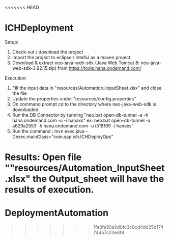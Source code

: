 <<<<<<< HEAD
# ICHDeployment

Setup:

1. Check-out / download the project
2. Import the project to eclipse / IntelliJ as a maven project
3. Download & extract neo-java-web-sdk (Java Web Tomcat 8: neo-java-web-sdk-3.92.15.zip) from https://tools.hana.ondemand.com/


Execution:
1. Fill the input data in "resources/Automation_InputSheet.xlsx" and close the file
2. Update the properties under "resources/config.properties"
3. On command prompt cd to the directory where neo-java-web-sdk is downloaded.
3. Run the DB Connector by running "neo.bat open-db-tunnel -a <tenant id> -h hana.ondemand.com -u <user id> -i hanaxs"
     ex: neo.bat open-db-tunnel -a a629a2553 -h hana.ondemand.com -u i318199 -i hanaxs"
4. Run the command : mvn exec:java -Dexec.mainClass="com.sap.ich.ICHDeployOps"

Results:
Open file ""resources/Automation_InputSheet.xlsx" the Output_sheet will have the results of execution.
=======
# DeploymentAutomation
>>>>>>> 1fa8fe90a9d0fc3c0cd4dd25d174744a7c03e6f8
